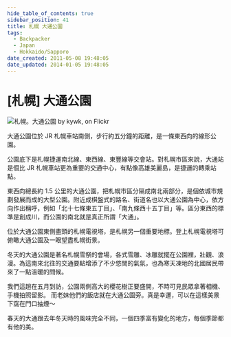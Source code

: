 ```yaml
---
hide_table_of_contents: true
sidebar_position: 41
title: 札幌 大通公園
tags:
  - Backpacker
  - Japan
  - Hokkaido/Sapporo
date_created: 2011-05-08 19:48:05
date_updated: 2014-01-05 19:48:05
---
```


[札幌] 大通公園
==============

![札幌。大通公園 by kywk, on Flickr](http://farm8.staticflickr.com/7222/7308858610_78d435efce.jpg)

大通公園位於 JR 札幌車站南側，步行約五分鐘的距離，是一條東西向的線形公園。

公園底下是札幌捷運南北線、東西線、東豐線等交會站。對札幌市區來說，大通站是個比 JR 札幌車站更為重要的交通中心，有點像高雄美麗島，是捷運的轉乘站點。

東西向總長約 1.5 公里的大通公園，把札幌市區分隔成南北兩部分，是個依城市規劃發展而成的大型公園。附近成棋盤式的路名、街道名也以大通公園為中心，依方向作出稱呼，例如「北十七條東五丁目」、「南九條西十五丁目」等。區分東西的標準是創成川，而公園的南北就是真正所謂「大通」。

位於大通公園東側盡頭的札幌電視塔，是札幌另一個重要地標。登上札幌電視塔可俯瞰大通公園及一眼望盡札幌街景。

冬天的大通公園是著名札幌雪祭的會場，各式雪雕、冰雕就擺在公園裡，壯觀、浪漫。為這南來北往的交通要點增添了不少悠閒的氣氛，也為寒天凍地的北國居民帶來了一點溫暖的問候。

我們這趟在五月到訪，公園兩側高大的櫻花樹正要盛開，不時可見民眾拿著相機、手機拍照留影。
而老妹他們的飯店就在大通公園旁。真是幸運，可以在這樣美景下窩在門口抽煙～

春天的大通跟去年冬天時的風味完全不同，一個四季富有變化的地方，每個季節都有他的美。
